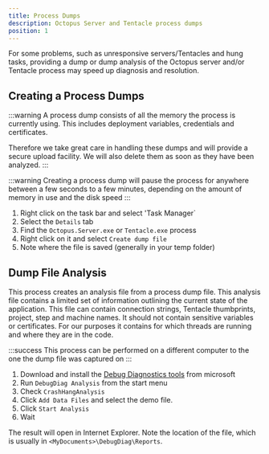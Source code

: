 ```yaml
---
title: Process Dumps
description: Octopus Server and Tentacle process dumps
position: 1
---
```


For some problems, such as unresponsive servers/Tentacles and hung tasks, providing a dump or dump analysis of the Octopus server and/or Tentacle process may speed up diagnosis and resolution.

## Creating a Process Dumps

:::warning
A process dump consists of all the memory the process is currently using. 
This includes deployment variables, credentials and certificates.

Therefore we take great care in handling these dumps and will provide a 
secure upload facility. We will also delete them as soon as they have been analyzed.
:::

:::warning
Creating a process dump will pause the process for anywhere between a few seconds
to a few minutes, depending on the amount of memory in use and the disk speed
:::

1. Right click on the task bar and select 'Task Manager`
1. Select the `Details` tab
1. Find the `Octopus.Server.exe` or `Tentacle.exe` process
1. Right click on it and select `Create dump file`
1. Note where the file is saved (generally in your temp folder)


## Dump File Analysis 

This process creates an analysis file from a process dump file. This analysis file
contains a limited set of information outlining the current state of the 
application. This file can contain connection strings, Tentacle thumbprints, project, step and machine names.
It should not contain sensitive variables or certificates. For our purposes it contains for which threads 
are running and where they are in the code.

:::success
This process can be performed on a different computer to the one the dump file was captured on
:::

1. Download and install the [Debug Diagnostics tools](https://www.microsoft.com/en-us/download/details.aspx?id=49924)
from microsoft
1. Run `DebugDiag Analysis` from the start menu
1. Check `CrashHangAnalysis`
1. Click `Add Data Files` and select the demo file.
1. Click `Start Analysis`
1. Wait

The result will open in Internet Explorer. Note the location of the file, 
which is usually in `<MyDocuments>\DebugDiag\Reports`.

